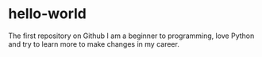 # hello-world
The first repository on Github
I am a beginner to programming, love Python and try to learn more to make changes in my career.
